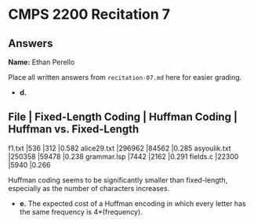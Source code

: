 # CMPS 2200 Recitation 7
## Answers

**Name:** Ethan Perello


Place all written answers from `recitation-07.md` here for easier grading.



- **d.**

File | Fixed-Length Coding | Huffman Coding | Huffman vs. Fixed-Length
----------------------------------------------------------------------
f1.txt    |536    |312    |0.582
alice29.txt    |296962      |84562       |0.285
asyoulik.txt    |250358     |59478       |0.238
grammar.lsp    |7442       |2162      |0.291
fields.c    |22300        |5940        |0.266

Huffman coding seems to be significantly smaller than fixed-length, especially as the number of characters increases.


- **e.**
The expected cost of a Huffman encoding in which every letter has the same frequency is 4*(frequency).

